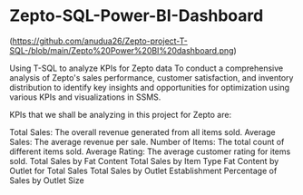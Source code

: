 # Zepto-SQL-Power-BI-Dashboard
(https://github.com/anudua26/Zepto-project-T-SQL-/blob/main/Zepto%20Power%20BI%20dashboard.png)

Using T-SQL to analyze KPIs for Zepto data 
To conduct a comprehensive analysis of Zepto's sales performance, customer satisfaction, and inventory distribution to identify key insights and opportunities for optimization using various KPIs and visualizations in SSMS.

KPIs that we shall be analyzing in this project for Zepto are:

Total Sales: The overall revenue generated from all items sold.
Average Sales: The average revenue per sale.
Number of Items: The total count of different items sold.
Average Rating: The average customer rating for items sold. 
Total Sales by Fat Content
Total Sales by Item Type
Fat Content by Outlet for Total Sales
Total Sales by Outlet Establishment
Percentage of Sales by Outlet Size










